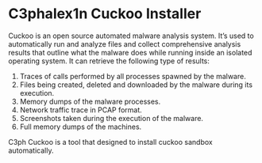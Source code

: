 # C3phalex1n Cuckoo Installer

Cuckoo is an open source automated malware analysis system. It’s used to automatically run and analyze files and collect comprehensive analysis results that outline what the malware does while running inside an isolated operating system. It can retrieve the following type of results:

  1. Traces of calls performed by all processes spawned by the malware.
  2. Files being created, deleted and downloaded by the malware during its execution.
  3. Memory dumps of the malware processes.
  4. Network traffic trace in PCAP format.
  5. Screenshots taken during the execution of the malware.
  6. Full memory dumps of the machines.

C3ph Cuckoo is a tool that designed to install cuckoo sandbox automatically.
